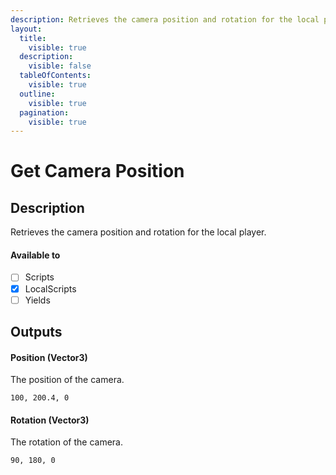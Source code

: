 ```yaml
---
description: Retrieves the camera position and rotation for the local player. 
layout:
  title:
    visible: true
  description:
    visible: false
  tableOfContents:
    visible: true
  outline:
    visible: true
  pagination:
    visible: true
---
```


# Get Camera Position

## Description

Retrieves the camera position and rotation for the local player.

#### Available to

* [ ] Scripts
* [x] LocalScripts
* [ ] Yields

## Outputs

#### Position (Vector3)

The position of the camera.

```
100, 200.4, 0
```

#### Rotation (Vector3)

The rotation of the camera.

```
90, 180, 0
```

